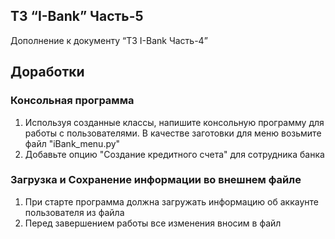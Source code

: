 ## ТЗ “I-Bank” Часть-5

Дополнение к документу “ТЗ I-Bank Часть-4”


## Доработки

### Консольная программа

1. Используя созданные классы, напишите консольную программу для работы с пользователями. 
   В качестве заготовки для меню возьмите файл "iBank_menu.py"
1. Добавьте опцию "Создание кредитного счета" для сотрудника банка
   
### Загрузка и Сохранение информации во внешнем файле

1. При старте программа должна загружать информацию об аккаунте пользователя из файла
1. Перед завершением работы все изменения вносим в файл